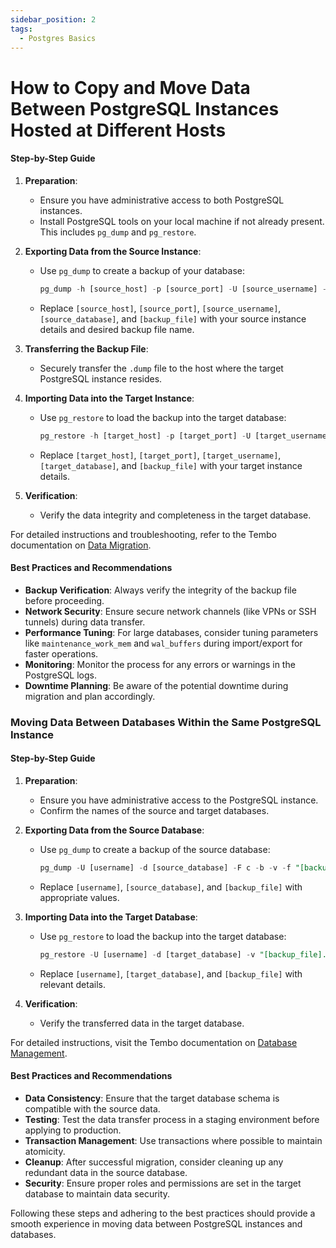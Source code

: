 ```yaml
---
sidebar_position: 2
tags:
  - Postgres Basics
---
```


# How to Copy and Move Data Between PostgreSQL Instances Hosted at Different Hosts

#### Step-by-Step Guide

1. **Preparation**:
   - Ensure you have administrative access to both PostgreSQL instances.
   - Install PostgreSQL tools on your local machine if not already present. This includes `pg_dump` and `pg_restore`.

2. **Exporting Data from the Source Instance**:
   - Use `pg_dump` to create a backup of your database:
     ```sql
     pg_dump -h [source_host] -p [source_port] -U [source_username] -d [source_database] -F c -b -v -f "[backup_file].dump"
     ```
   - Replace `[source_host]`, `[source_port]`, `[source_username]`, `[source_database]`, and `[backup_file]` with your source instance details and desired backup file name.

3. **Transferring the Backup File**:
   - Securely transfer the `.dump` file to the host where the target PostgreSQL instance resides.

4. **Importing Data into the Target Instance**:
   - Use `pg_restore` to load the backup into the target database:
     ```sql
     pg_restore -h [target_host] -p [target_port] -U [target_username] -d [target_database] -v "[backup_file].dump"
     ```
   - Replace `[target_host]`, `[target_port]`, `[target_username]`, `[target_database]`, and `[backup_file]` with your target instance details.

5. **Verification**:
   - Verify the data integrity and completeness in the target database.

For detailed instructions and troubleshooting, refer to the Tembo documentation on [Data Migration](https://tembo.io/docs/data_migration).

#### Best Practices and Recommendations

- **Backup Verification**: Always verify the integrity of the backup file before proceeding.
- **Network Security**: Ensure secure network channels (like VPNs or SSH tunnels) during data transfer.
- **Performance Tuning**: For large databases, consider tuning parameters like `maintenance_work_mem` and `wal_buffers` during import/export for faster operations.
- **Monitoring**: Monitor the process for any errors or warnings in the PostgreSQL logs.
- **Downtime Planning**: Be aware of the potential downtime during migration and plan accordingly.

### Moving Data Between Databases Within the Same PostgreSQL Instance

#### Step-by-Step Guide

1. **Preparation**:
   - Ensure you have administrative access to the PostgreSQL instance.
   - Confirm the names of the source and target databases.

2. **Exporting Data from the Source Database**:
   - Use `pg_dump` to create a backup of the source database:
     ```sql
     pg_dump -U [username] -d [source_database] -F c -b -v -f "[backup_file].dump"
     ```
   - Replace `[username]`, `[source_database]`, and `[backup_file]` with appropriate values.

3. **Importing Data into the Target Database**:
   - Use `pg_restore` to load the backup into the target database:
     ```sql
     pg_restore -U [username] -d [target_database] -v "[backup_file].dump"
     ```
   - Replace `[username]`, `[target_database]`, and `[backup_file]` with relevant details.

4. **Verification**:
   - Verify the transferred data in the target database.

For detailed instructions, visit the Tembo documentation on [Database Management](https://tembo.io/docs/database_management).

#### Best Practices and Recommendations

- **Data Consistency**: Ensure that the target database schema is compatible with the source data.
- **Testing**: Test the data transfer process in a staging environment before applying to production.
- **Transaction Management**: Use transactions where possible to maintain atomicity.
- **Cleanup**: After successful migration, consider cleaning up any redundant data in the source database.
- **Security**: Ensure proper roles and permissions are set in the target database to maintain data security.

Following these steps and adhering to the best practices should provide a smooth experience in moving data between PostgreSQL instances and databases.